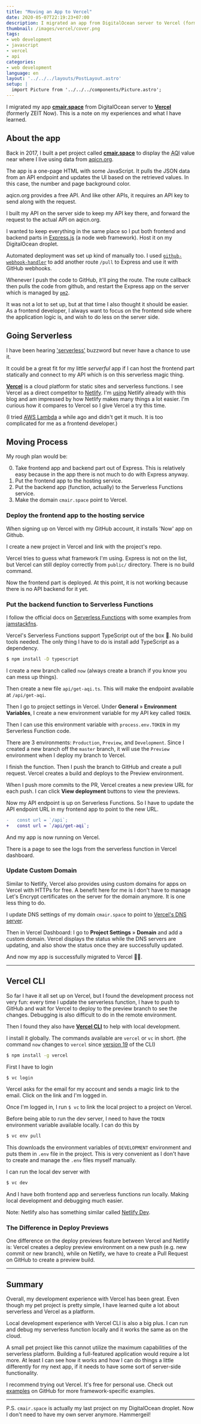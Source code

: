 ```yaml
---
title: "Moving an App to Vercel"
date: 2020-05-07T22:19:23+07:00
description: I migrated an app from DigitalOcean server to Vercel (formerly Zeit Now) to use their hosting service and serverless functions.
thumbnail: /images/vercel/cover.png
tags:
- web development
- javascript
- vercel
- api
categories:
- web development
language: en
layout: '../../../layouts/PostLayout.astro'
setup: |
  import Picture from '../../../components/Picture.astro';
---
```


<p class="lead">
  I migrated my app <a href="https://cmair.space"><strong>cmair.space</strong></a> from DigitalOcean server to
  <a href="https://vercel.com"><strong>Vercel</strong></a> (formerly ZEIT Now).
  This is a note on my experiences and what I have learned.
</p>

## About the app

Back in 2017, I built a pet project called [**cmair.space**](https://cmair.space) to display the
<abbr title="Air Quality Index">AQI</abbr> value near where I live using data from [aqicn.org](https://aqicn.org).

The app is a one-page HTML with some JavaScript.
It pulls the JSON data from an API endpoint
and updates the UI based on the retrieved values.
In this case, the number and page background color.

<Picture
  src="/images/vercel/app-screenshot.png"
  alt="screenshot of cmair.space"
  width="350"
  caption="cmair.space screenshot on a classic iPhone 6 frame"
  align-caption="left"
/>

aqicn.org provides a free API. And like other APIs,
it requires an API key to send along with the request.

I built my API on the server side to keep my API key there,
and forward the request to the actual API on aqicn.org.

<Picture
  src="/images/vercel/app-flow.svg"
  alt="data-flow"
  width="700"
/>

I wanted to keep everything in the same place so
I put both frontend and backend parts in [Express.js](https://expressjs.com/) (a node web framework).
Host it on my DigitalOcean droplet.

Automated deployment was set up kind of manually too.
I used [`github-webhook-handler`](https://www.npmjs.com/package/github-webhook-handler)
to add another route `/pull` to Express and use it with GitHub webhooks.

Whenever I push the code to GitHub,
it'll ping the route.
The route callback then pulls the code from github,
and restart the Express app on the server which is managed by [`pm2`](https://www.npmjs.com/package/pm2).

It was not a lot to set up, but at that time I also thought it should be easier.
As a frontend developer, I always want to focus on the frontend side where the application logic is,
and wish to do less on the server side.

## Going Serverless

I have been hearing ['serverless'](https://martinfowler.com/articles/serverless.html) buzzword but never have a chance to use it.

It could be a great fit for my little _serverful_ app if I can host the frontend part statically
and connect to my API which is on this serverless magic thing.

[**Vercel**](https://vercel.com) is a cloud platform for static sites and serverless functions.
I see Vercel as a direct competitor to [Netlify](https://netlify.com).
I'm [using](https://armno.in.th/2018/08/18/move-to-netlify/) Netlify already with this blog
and am impressed by how Netlify makes many things a lot easier.
I'm curious how it compares to Vercel
so I give Vercel a try this time.

<Picture
  src="/images/vercel/vercel-homepage.png"
  alt="vercel homepage"
  width="1050"
  caption="Vercel.com home page"
/>

(I tried [AWS Lambda](https://aws.amazon.com/lambda/) a while ago and didn't get it much.
It is too complicated for me as a frontend developer.)

## Moving Process

My rough plan would be:

0. Take frontend app and backend part out of Express. This is relatively easy because in the app there is not much to do with Express anyway.
1. Put the frontend app to the hosting service.
2. Put the backend app (function, actually) to the Serverless Functions service.
3. Make the domain `cmair.space` point to Vercel.

### Deploy the frontend app to the hosting service

When signing up on Vercel with my GitHub account, it installs 'Now' app on Github.

<Picture
  src="/images/vercel/now-app.png"
  alt="Now GitHub app"
  width="742"
/>

I create a new project in Vercel and link with the project's repo.

<Picture
  src="/images/vercel/import-github-repo.png"
  alt="importing a project from github"
  width="658"
/>

<Picture
  src="/images/vercel/select-repo.png"
  alt="select a github repo"
  width="560"
/>

Vercel tries to guess what framework I'm using.
Express is not on the list, but Vercel can still deploy correctly from `public/` directory.
There is no build command.

<Picture
  src="/images/vercel/project-settings.png"
  alt="set project framework and build command"
  width="498"
/>

Now the frontend part is deployed. At this point, it is not working because there is no API backend for it yet.

### Put the backend function to Serverless Functions

I follow the official docs on [Serverless Functions](https://vercel.com/docs/v2/serverless-functions/introduction)
with some examples from [jamstackfns](https://jamstackfns.com/).

Vercel's Serverless Functions support TypeScript out of the box 💪.
No build tools needed. The only thing I have to do is install add TypeScript as a dependency.

```sh
$ npm install -D typescript
```

I create a new branch called `now` (always create a branch if you know you can mess up things).

Then create a new file `api/get-aqi.ts`. This will make the endpoint available at `/api/get-aqi`.

Then I go to project settings in Vercel. Under **General** » **Environment Variables**,
I create a new environment variable for my API key called `TOKEN`.

<Picture
  src="/images/vercel/env-variable.png"
  alt="Environment variable in project settings"
  width="768"
/>

Then I can use this environment variable with `process.env.TOKEN` in my Serverless Function code.

There are 3 environments: `Production`, `Preview`, and `Development`.
Since I created a new branch off the `master` branch,
it will use the `Preview` environment when I deploy my branch to Vercel.

I finish the function. Then I push the branch to GitHub and create a pull request.
Vercel creates a build and deploys to the Preview environment.

<Picture
  src="/images/vercel/pr-integration.png"
  alt="Vercel integration on GitHub's pull request"
  width="774"
/>

When I push more commits to the PR, Vercel creates a new preview URL for each push.
I can click **View deployment** buttons to view the previews.

<Picture
  src="/images/vercel/more-commits.png"
  alt="Vercel creates a new URL for previews"
  width="701"
/>

Now my API endpoint is up on Serverless Functions.
So I have to update the API endpoint URL in my frontend app to point to the new URL.

```diff
-   const url = `/api`;
+   const url = `/api/get-aqi`;
```

And my app is now running on Vercel.

There is a page to see the logs from the serverless function in Vercel dashboard.

<Picture
  src="/images/vercel/serverless-function-logs.png"
  alt="Serverless Functions info on Vercel Dashboard"
  width="1037"
/>

### Update Custom Domain

Similar to Netlify, Vercel also provides using custom domains for apps on Vercel with HTTPs for free.
A benefit here for me is I don't have to manage Let's Encrypt certificates on the server for the domain anymore.
It is one less thing to do.

I update DNS settings of my domain `cmair.space` to point to [Vercel's DNS server](https://vercel.com/docs/v2/custom-domains).

<Picture
  src="/images/vercel/custom-dns.png"
  alt="Set custom DNS to Vercel's DNS server"
  width="784"
/>

Then in Vercel Dashboard: I go to **Project Settings** » **Domain** and add a custom domain.
Vercel displays the status while the DNS servers are updating,
and also show the status once they are successfully updated.

<Picture
  src="/images/vercel/custom-domain.png"
  alt="Set custom domain in Vercel"
  width="1074"
/>

And now my app is successfully migrated to Vercel 🎉🎉.

---

## Vercel CLI

So far I have it all set up on Vercel,
but I found the development process not very fun: every time I update the serverless function,
I have to push to GitHub and wait for Vercel to deploy to the preview branch to see the changes.
Debugging is also difficult to do in the remote environment.

Then I found they also have [**Vercel CLI**](https://vercel.com/download) to help with local development.

<Picture
  src="/images/vercel/cli-page.png"
  alt="Vercel CLI home page"
  width="739"
/>

I install it globally. The commands available are `vercel` or `vc` in short.
(the command `now` changes to `vercel` since [version 19](https://github.com/zeit/now/releases/tag/vercel%4019.0.0) of the CLI)

```sh
$ npm install -g vercel
```

First I have to login

```sh
$ vc login
```

Vercel asks for the email for my account and sends a magic link to the email.
Click on the link and I'm logged in.

<Picture
  src="/images/vercel/vc-login.png"
  alt="Vercel CLI Login"
  width="768"
/>

Once I'm logged in, I run `$ vc` to link the local project to a project on Vercel.

<Picture
  src="/images/vercel/vc-link.png"
  alt="link the local project to the project on vercel"
  width="720"
/>

Before being able to run the dev server, I need to have the `TOKEN` environment variable available locally.
I can do this by

```sh
$ vc env pull
```

This downloads the environment variables of `DEVELOPMENT` environment and puts them in `.env` file in the project.
This is very convenient as I don't have to create and manage the `.env` files myself manually.

I can run the local dev server with

```sh
$ vc dev
```

And I have both frontend app and serverless functions run locally. Making local development and debugging much easier.

<Picture
  src="/images/vercel/vc-dev.png"
  alt="running local dev server"
  width="942"
/>

Note: Netlify also has something similar called [Netlify Dev](https://www.netlify.com/products/dev/).

### The Difference in Deploy Previews

One difference on the deploy previews feature between Vercel and Netlify is:
Vercel creates a deploy preview environment on a new push (e.g. new commit or new branch),
while on Netlify, we have to create a Pull Request on GitHub to create a preview build.

---

## Summary

Overall, my development experience with Vercel has been great.
Even though my pet project is pretty simple,
I have learned quite a lot about serverless and Vercel as a platform.

Local development experience with Vercel CLI is also a big plus.
I can run and debug my serverless function locally
and it works the same as on the cloud.

A small pet project like this cannot utilize the maximum capabilities
of the serverless platform. Building a full-featured application would require a lot more.
At least I can see how it works and how I can do things a little differently for my next app,
if it needs to have some sort of server-side functionality.

I recommend trying out Vercel. It's free for personal use.
Check out [examples](https://github.com/zeit/now/tree/master/examples) on GitHub
for more framework-specific examples.

---

<p class="footnotes">
P.S. <code>cmair.space</code> is actually my last project on my DigitalOcean droplet.
Now I don't need to have my own server anymore. Hammergeil!
</p>

<Picture
  src="/images/vercel/destroy-droplet.png"
  alt="destroying DigitalOcean droplet"
  width="457"
/>

